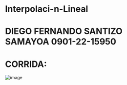 # Interpolaci-n-Lineal
# DIEGO FERNANDO SANTIZO SAMAYOA 0901-22-15950
# CORRIDA:
![image](https://github.com/user-attachments/assets/4f3b60d7-eafd-4eed-abb0-a85d24386e66)
